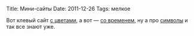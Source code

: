 Title: Мини-сайты
Date: 2011-12-26
Tags: мелкое

<div class="text">Вот клевый сайт <a href="http://0to255.com/">с цветами</a>, а вот — <a href="http://everytimezone.com/">со временем</a>, ну а про <a href="http://copypastecharacter.com/">символы</a> и так все знают уже. </div>